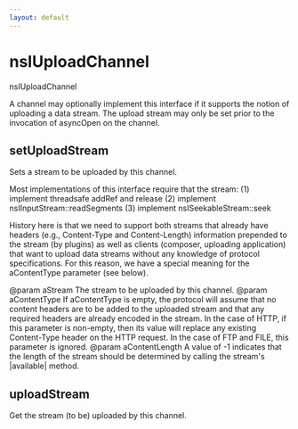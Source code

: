 ```yaml
---
layout: default
---
```


# nsIUploadChannel #

nsIUploadChannel

A channel may optionally implement this interface if it supports the
notion of uploading a data stream.  The upload stream may only be set
prior to the invocation of asyncOpen on the channel.


## setUploadStream ##

Sets a stream to be uploaded by this channel.

Most implementations of this interface require that the stream:
  (1) implement threadsafe addRef and release
  (2) implement nsIInputStream::readSegments
  (3) implement nsISeekableStream::seek

History here is that we need to support both streams that already have
headers (e.g., Content-Type and Content-Length) information prepended to
the stream (by plugins) as well as clients (composer, uploading
application) that want to upload data streams without any knowledge of
protocol specifications.  For this reason, we have a special meaning
for the aContentType parameter (see below).

@param aStream
       The stream to be uploaded by this channel.
@param aContentType
       If aContentType is empty, the protocol will assume that no
       content headers are to be added to the uploaded stream and that
       any required headers are already encoded in the stream.  In the
       case of HTTP, if this parameter is non-empty, then its value will
       replace any existing Content-Type header on the HTTP request.
       In the case of FTP and FILE, this parameter is ignored.
@param aContentLength
       A value of -1 indicates that the length of the stream should be
       determined by calling the stream's |available| method.


## uploadStream ##

Get the stream (to be) uploaded by this channel.

